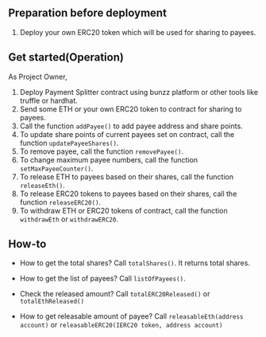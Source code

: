 ## Preparation before deployment
1. Deploy your own ERC20 token which will be used for sharing to payees.

## Get started(Operation)
As Project Owner,

1. Deploy Payment Splitter contract using bunzz platform or other tools like truffle or hardhat.
2. Send some ETH or your own ERC20 token to contract for sharing to payees.
3. Call the function `addPayee()` to add payee address and share points. 
4. To update share points of current payees set on contract, call the function `updatePayeeShares()`.
5. To remove payee,  call the function `removePayee()`.
6. To change maximum payee numbers, call the function `setMaxPayeeCounter()`.
7. To release ETH to payees based on their shares, call the function `releaseEth()`.
8. To release ERC20 tokens to payees based on their shares, call the function `releaseERC20()`.
9. To withdraw ETH or ERC20 tokens of contract, call the function `withdrawEth` or `withdrawERC20`.



## How-to

- How to get the total shares?
  Call `totalShares()`. It returns total shares.
- How to get the list of payees?
  Call `listOfPayees()`.

- Check the released amount?
  Call `totalERC20Released()` or `totalEthReleased()`

- How to get releasable amount of payee?
  Call `releasableEth(address account)` or `releasableERC20(IERC20 token, address account)`

